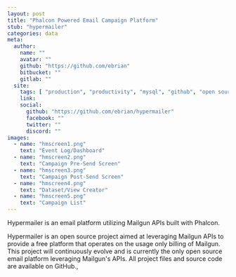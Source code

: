 ```yaml
---
layout: post
title: "Phalcon Powered Email Campaign Platform"
stub: "hypermailer"
categories: data
meta:
  author:
    name: ""
    avatar: ""
    github: "https://github.com/ebrian"
    bitbucket: ""
    gitlab: ""
  site:
    tags: [ "production", "productivity", "mysql", "github", "open source", "single module", "micro" ]
    link:
    social:
      github: "https://github.com/ebrian/hypermailer"
      facebook: ""
      twitter: ""
      discord: ""
images:
  - name: "hmscreen1.png"
    text: "Event Log/Dashboard"
  - name: "hmscreen2.png"
    text: "Campaign Pre-Send Screen"
  - name: "hmscreen3.png"
    text: "Campaign Post-Send Screen"
  - name: "hmscreen4.png"
    text: "Dataset/View Creator"
  - name: "hmscreen5.png"
    text: "Campaign List"
---
```

Hypermailer is an email platform utilizing Mailgun APIs built with Phalcon.
<!--more-->
Hypermailer is an open source project aimed at leveraging Mailgun APIs to provide a free platform that operates on the usage only billing of Mailgun. This project will continuously evolve and is currently the only open source email platform leveraging Mailgun's APIs. All project files and source code are available on GitHub.,
